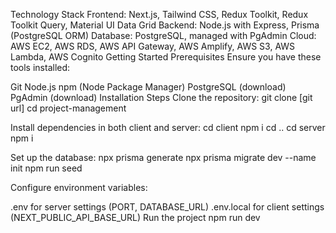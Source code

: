 Technology Stack
Frontend: Next.js, Tailwind CSS, Redux Toolkit, Redux Toolkit Query, Material UI Data Grid
Backend: Node.js with Express, Prisma (PostgreSQL ORM)
Database: PostgreSQL, managed with PgAdmin
Cloud: AWS EC2, AWS RDS, AWS API Gateway, AWS Amplify, AWS S3, AWS Lambda, AWS Cognito
Getting Started
Prerequisites
Ensure you have these tools installed:

Git
Node.js
npm (Node Package Manager)
PostgreSQL (download)
PgAdmin (download)
Installation Steps
Clone the repository: git clone [git url] cd project-management

Install dependencies in both client and server: cd client npm i cd .. cd server npm i

Set up the database: npx prisma generate npx prisma migrate dev --name init npm run seed

Configure environment variables:

.env for server settings (PORT, DATABASE_URL)
.env.local for client settings (NEXT_PUBLIC_API_BASE_URL)
Run the project npm run dev
